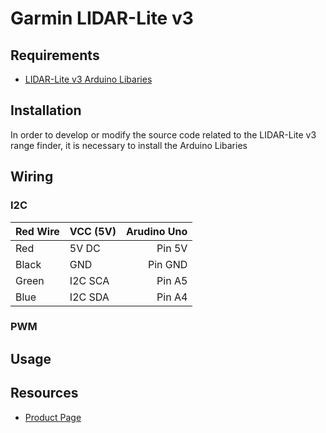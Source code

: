 # Garmin LIDAR-Lite v3

## Requirements

* [LIDAR-Lite v3 Arduino Libaries](https://github.com/garmin/LIDARLite_v3_Arduino_Library)

## Installation

In order to develop or modify the source code related to the LIDAR-Lite v3
range finder, it is necessary to install the Arduino Libaries

## Wiring

### I2C

| Red Wire | VCC (5V)  | Arudino Uno |
| -------- | :-------- | ----------: |
| Red      | 5V DC     | Pin 5V      |
| Black    | GND       | Pin GND     |
| Green    | I2C SCA   | Pin A5      |
| Blue     | I2C SDA   | Pin A4      |
	
### PWM

## Usage

## Resources

* [Product Page](https://buy.garmin.com/en-US/US/p/557294)

